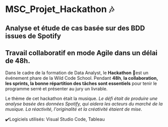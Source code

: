 # MSC_Projet_Hackathon 🎶

## Analyse et étude de cas basée sur des BDD issues de Spotify
## Travail collaboratif en mode Agile dans un délai de 48h. 

Dans le cadre de la formation de Data Analyst, le **Hackathon** 🚀est un événement phare de la Wild Code School. Pendant **48h**, **la collaboration, les sprints, la bonne répartition des tâches sont essentiels** pour tenir le programme serré et présenter au jury un livrable. 

Le thème de cet hackathon était la musique.
_Le défi était de produire une analyse basée des données Spotify, qui aidera les acteurs du marché de la musique. La réactivité, l'originalité et la créativité étaient de mise_. 

✔️Logiciels utilisés: Visual Studio Code, Tableau
